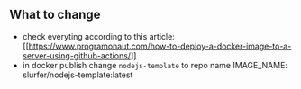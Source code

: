 ## What to change

-   check everyting according to this article: [[https://www.programonaut.com/how-to-deploy-a-docker-image-to-a-server-using-github-actions/]]
-   in docker publish change `nodejs-template` to repo name
    IMAGE_NAME: slurfer/nodejs-template:latest
